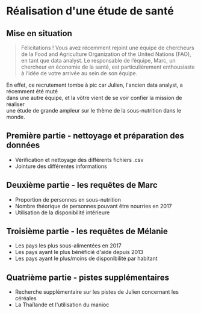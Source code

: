 # Réalisation d'une étude de santé

## Mise en situation 
> Félicitations ! Vous avez récemment rejoint une équipe de chercheurs de la Food and Agriculture Organization of the United Nations (FAO), en tant que data analyst.
Le responsable de l’équipe, Marc, un chercheur en économie de la santé, est particulièrement enthousiaste à l’idée de votre arrivée au sein de son équipe.  

En effet, ce recrutement tombe à pic car Julien, l'ancien data analyst, a récemment été muté  
dans une autre équipe, et la vôtre vient de se voir confier la mission de réaliser  
une étude de grande ampleur sur le thème de la sous-nutrition dans le monde.

## Première partie - nettoyage et préparation des données
 - Vérification et nettoyage des différents fichiers .csv
 - Jointure des différentes informations


## Deuxième partie - les requêtes de Marc
 - Proportion de personnes en sous-nutrition
 - Nombre théorique de personnes pouvant être nourries en 2017
 - Utilisation de la disponibilité intérieure


## Troisième partie - les requêtes de Mélanie
 - Les pays les plus sous-alimentées en 2017
 - Les pays ayant le plus bénéficié d'aide depuis 2013
 - Les pays ayant le plus/moins de disponibilité par habitant


## Quatrième partie - pistes supplémentaires
 - Recherche supplémentaire sur les pistes de Julien concernant les céréales
 - La Thaïlande et l'utilisation du manioc